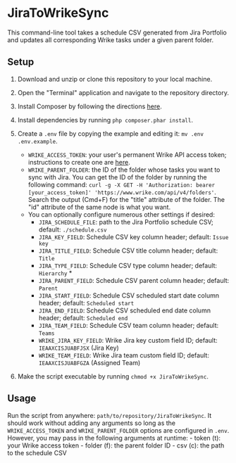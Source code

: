 # JiraToWrikeSync

This command-line tool takes a schedule CSV generated from Jira Portfolio and updates all corresponding Wrike tasks under a given parent folder.

## Setup

1. Download and unzip or clone this repository to your local machine.

2. Open the "Terminal" application and navigate to the repository directory.

3. Install Composer by following the directions [here](https://getcomposer.org/download/).

4. Install dependencies by running `php composer.phar install`.

5. Create a `.env` file by copying the example and editing it: `mv .env .env.example`.
    - `WRIKE_ACCESS_TOKEN`: your user's permanent Wrike API access token; instructions to create one are [here](https://help.wrike.com/hc/en-us/community/posts/211849065-Get-Started-with-Wrike-s-API).
    - `WRIKE_PARENT_FOLDER`: the ID of the folder whose tasks you want to sync with Jira. You can get the ID of the folder by running the following command: `curl -g -X GET -H 'Authorization: bearer [your_access_token]' 'https://www.wrike.com/api/v4/folders'`. Search the output (Cmd+F) for the "title" attribute of the folder. The "id" attribute of the same node is what you want.
    - You can optionally configure numerous other settings if desired:
        - `JIRA_SCHEDULE_FILE`: path to the Jira Portfolio schedule CSV; default: `./schedule.csv`
        - `JIRA_KEY_FIELD`: Schedule CSV key column header; default: `Issue key`
        - `JIRA_TITLE_FIELD`: Schedule CSV title column header; default: `Title`
        - `JIRA_TYPE_FIELD`: Schedule CSV type column header; default: `Hierarchy` *
        - `JIRA_PARENT_FIELD`: Schedule CSV parent column header; default: `Parent`
        - `JIRA_START_FIELD`: Schedule CSV scheduled start date column header; default: `Scheduled start`
        - `JIRA_END_FIELD`: Schedule CSV scheduled end date column header; default: `Scheduled end`
        - `JIRA_TEAM_FIELD`: Schedule CSV team column header; default: `Teams`
        - `WRIKE_JIRA_KEY_FIELD`: Wrike Jira key custom field ID; default: `IEAAXCISJUABFJSX` (Jira Key)
        - `WRIKE_TEAM_FIELD`: Wrike Jira team custom field ID; default: `IEAAXCISJUABFGZA` (Assigned Team)
        
6. Make the script executable by running `chmod +x JiraToWrikeSync`.
        
## Usage

Run the script from anywhere: `path/to/repository/JiraToWrikeSync`. It should work without adding any arguments so long as the `WRIKE_ACCESS_TOKEN` and `WRIKE_PARENT_FOLDER` options are configured in `.env`. However, you may pass in the following arguments at runtime:
    - token (t): your Wrike access token
    - folder (f): the parent folder ID
    - csv (c): the path to the schedule CSV